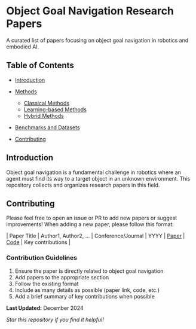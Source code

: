 # Object Goal Navigation Research Papers
A curated list of papers focusing on object goal navigation in robotics and embodied AI.

## Table of Contents
- [Introduction](#introduction)

- [Methods](#methods)
  - [Classical Methods](#classical-methods)
  - [Learning-based Methods](#learning-based-methods)
  - [Hybrid Methods](#hybrid-methods)
- [Benchmarks and Datasets](#benchmarks-and-datasets)
- [Contributing](#contributing)

## Introduction
Object goal navigation is a fundamental challenge in robotics where an agent must find its way to a target object in an unknown environment. This repository collects and organizes research papers in this field.

## Contributing
Please feel free to open an issue or PR to add new papers or suggest improvements! When adding a new paper, please follow this format:


| Paper Title | Author1, Author2, ... | Conference/Journal | YYYY | [Paper](link) | [Code](link) | Key contributions |


### Contribution Guidelines
1. Ensure the paper is directly related to object goal navigation
2. Add papers to the appropriate section
3. Follow the existing format
4. Include as many details as possible (paper link, code, etc.)
5. Add a brief summary of key contributions when possible

**Last Updated:** December 2024

*Star this repository if you find it helpful!*
